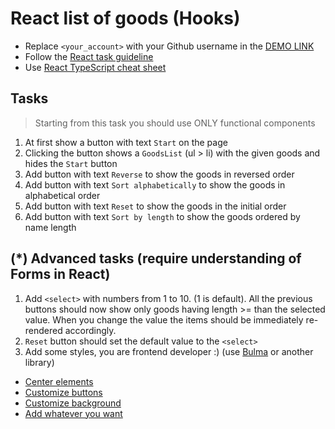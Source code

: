 # React list of goods (Hooks)
- Replace `<your_account>` with your Github username in the [DEMO LINK](https://andriy-fesych.github.io/react_list-of-goods-hooks/)
- Follow the [React task guideline](https://github.com/mate-academy/react_task-guideline#react-tasks-guideline)
- Use [React TypeScript cheat sheet](https://mate-academy.github.io/fe-program/js/extra/react-typescript)

## Tasks
> Starting from this task you should use ONLY functional components

1. At first show a button with text `Start` on the page
2. Clicking the button shows a `GoodsList` (ul > li) with the given goods and hides the `Start` button
3. Add button with text `Reverse` to show the goods in reversed order
4. Add button with text `Sort alphabetically` to show the goods in alphabetical order
5. Add button with text `Reset` to show the goods in the initial order
6. Add button with text `Sort by length` to show the goods ordered by name length

## (*) Advanced tasks (require understanding of Forms in React)
1. Add `<select>` with numbers from 1 to 10. (1 is default). All the previous buttons
  should now show only goods having length >= than the selected value. When you change the
  value the items should be immediately re-rendered accordingly.
2. `Reset` button should set the default value to the `<select>`
3. Add some styles, you are frontend developer :) (use [Bulma](https://bulma.io) or another library)
- [Center elements](https://bulma.io/documentation/layout/level/)
- [Customize buttons](https://bulma.io/documentation/elements/button/)
- [Customize background](https://bulma.io/documentation/overview/colors/)
- [Add whatever you want](https://bulma.io/documentation/)


